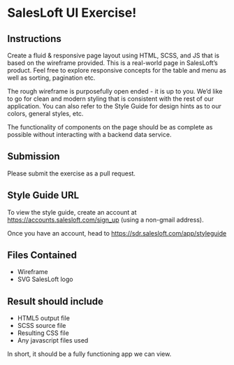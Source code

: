 # SalesLoft UI Exercise!

## Instructions
Create a fluid & responsive page layout using HTML, SCSS, and JS that is based on the wireframe provided.  This is a real-world page in SalesLoft’s product.  Feel free to explore responsive concepts for the table and menu as well as sorting, pagination etc.

The rough wireframe is purposefully open ended - it is up to you.  We’d like to go for clean and modern styling that is consistent with the rest of our application.  You can also refer to the Style Guide for design hints as to our colors, general styles, etc.  

The functionality of components on the page should be as complete as possible without interacting with a backend data service.  

## Submission

Please submit the exercise as a pull request.

## Style Guide URL
To view the style guide, create an account at https://accounts.salesloft.com/sign_up (using a non-gmail address).

Once you have an account, head to https://sdr.salesloft.com/app/styleguide

## Files Contained
- Wireframe
- SVG SalesLoft logo

## Result should include
- HTML5 output file
- SCSS source file
- Resulting CSS file
- Any javascript files used

In short, it should be a fully functioning app we can view.

